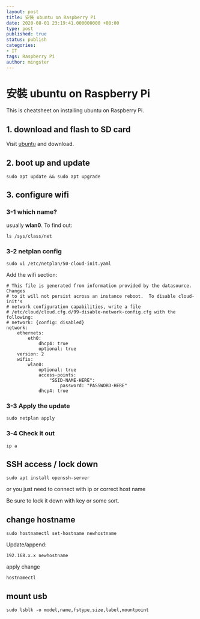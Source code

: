 ```yaml
---
layout: post
title: 安裝 ubuntu on Raspberry Pi
date: 2020-08-01 23:19:41.000000000 +08:00
type: post
published: true
status: publish
categories:
- IT
tags: Raspberry Pi
author: mingster
---
```


# 安裝 ubuntu on Raspberry Pi

This is cheatsheet on installing ubuntu on Raspberry Pi.

## 1. download and flash to SD card

Visit [ubuntu](https://ubuntu.com/download/raspberry-pi) and download.

## 2. boot up and update

```
sudo apt update && sudo apt upgrade
```

## 3. configure wifi

### 3-1 which name?  

usually <b>wlan0</b>.  To find out: 

```
ls /sys/class/net
```

### 3-2 netplan config

```
sudo vi /etc/netplan/50-cloud-init.yaml
```

Add the wifi section:

```
# This file is generated from information provided by the datasource.  Changes
# to it will not persist across an instance reboot.  To disable cloud-init's
# network configuration capabilities, write a file
# /etc/cloud/cloud.cfg.d/99-disable-network-config.cfg with the following:
# network: {config: disabled}
network:
    ethernets:
        eth0:
            dhcp4: true
            optional: true
    version: 2
    wifis:
        wlan0:
            optional: true
            access-points:
                "SSID-NAME-HERE":
                    password: "PASSWORD-HERE"
            dhcp4: true
```

### 3-3 Apply the update

```
sudo netplan apply
```

### 3-4 Check it out

```
ip a
```


## SSH access / lock down

```
sudo apt install openssh-server
```

or you just need to connect with ip or correct host name

Be sure to lock it down with key or some sort.

## change hostname

```
sudo hostnamectl set-hostname newhostname
```

Update/append:

```
192.168.x.x	newhostname
```

apply change

```
hostnamectl
```


## mount usb

```
sudo lsblk -o model,name,fstype,size,label,mountpoint
```